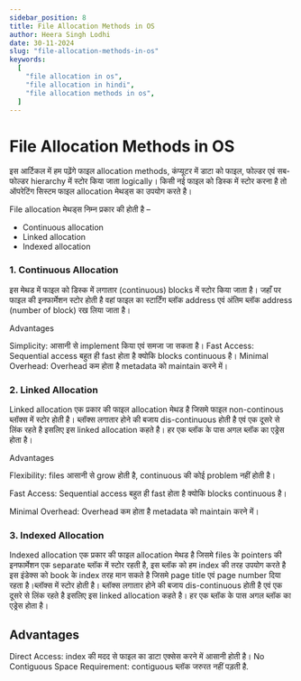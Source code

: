 ```yaml
---
sidebar_position: 8
title: File Allocation Methods in OS
author: Heera Singh Lodhi
date: 30-11-2024
slug: "file-allocation-methods-in-os"
keywords:
  [
    "file allocation in os",
    "file allocation in hindi",
    "file allocation methods in os",
  ]
---
```


# File Allocation Methods in OS

इस आर्टिकल में हम पढ़ेंगे फाइल allocation methods, कंप्यूटर में डाटा को फाइल, फोल्डर एवं सब-फोल्डर hierarchy में स्टोर किया जाता logically। किसी नई फाइल को डिस्क में स्टोर करना है तो ऑपरेटिंग सिस्टम फाइल allocation मेथड्स का उपयोग करते है।

File allocation मेथड्स निम्न प्रकार की होती है –

- Continuous allocation
- Linked allocation
- Indexed allocation

### 1. Continuous Allocation

इस मेथड में फाइल को डिस्क में लगातार (continuous) blocks में स्टोर किया जाता है। जहाँ पर फाइल की इनफार्मेशन स्टोर होती है वहां फाइल का स्टार्टिंग ब्लॉक address एवं अंतिम ब्लॉक address (number of block) रख लिया जाता है।

Advantages

Simplicity: आसानी से implement किया एवं समजा जा सकता है।
Fast Access: Sequential access बहुत ही fast होता है क्योकि blocks continuous है।
Minimal Overhead: Overhead कम होता है metadata को maintain करने में।

### 2. Linked Allocation

Linked allocation एक प्रकार की फाइल allocation मेथड है जिसमे फाइल non-continous ब्लॉक्स में स्टोर होती है। ब्लॉक्स लगातार होने की बजाय dis-continuous होती है एवं एक दूसरे से लिंक रहते है इसलिए इस linked allocation कहते है। हर एक ब्लॉक के पास अगल ब्लॉक का एड्रेस होता है।

Advantages

Flexibility: files आसानी से grow होती है, continuous की कोई problem नहीं होती है।

Fast Access: Sequential access बहुत ही fast होता है क्योकि blocks continuous है।

Minimal Overhead: Overhead कम होता है metadata को maintain करने में।

### 3. Indexed Allocation

Indexed allocation एक प्रकार की फाइल allocation मेथड है जिसमे files के pointers की इनफार्मेशन एक separate ब्लॉक में स्टोर रहती है, इस ब्लॉक को हम index की तरह उपयोग करते है इस इंडेक्स को book के index तरह मान सकते है जिसमे page title एवं page number दिया रहता है।ब्लॉक्स में स्टोर होती है। ब्लॉक्स लगातार होने की बजाय dis-continuous होती है एवं एक दूसरे से लिंक रहते है इसलिए इस linked allocation कहते है। हर एक ब्लॉक के पास अगल ब्लॉक का एड्रेस होता है।

## Advantages

Direct Access: index की मदद से फाइल का डाटा एक्सेस करने में आसानी होती है।
No Contiguous Space Requirement: contiguous ब्लॉक जरुरत नहीं पड़ती है.
